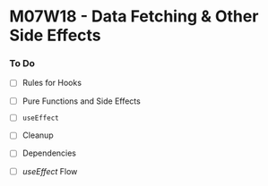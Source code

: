 # M07W18 - Data Fetching & Other Side Effects

### To Do
- [ ] Rules for Hooks
- [ ] Pure Functions and Side Effects
- [ ] `useEffect`
- [ ] Cleanup
- [ ] Dependencies
- [ ] _useEffect_ Flow
















